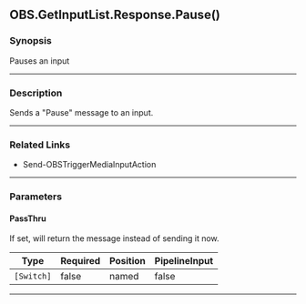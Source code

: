 OBS.GetInputList.Response.Pause()
---------------------------------




### Synopsis
Pauses an input



---


### Description

Sends a "Pause" message to an input.



---


### Related Links
* Send-OBSTriggerMediaInputAction





---


### Parameters
#### **PassThru**

If set, will return the message instead of sending it now.






|Type      |Required|Position|PipelineInput|
|----------|--------|--------|-------------|
|`[Switch]`|false   |named   |false        |





---
